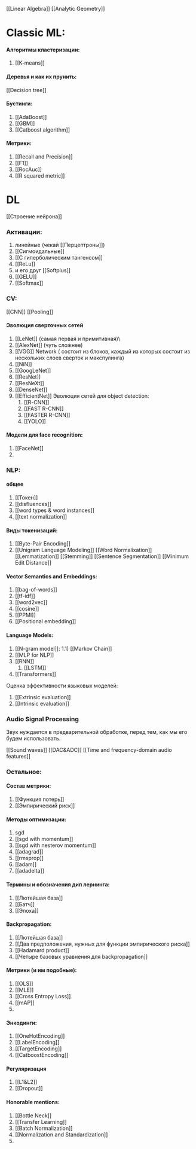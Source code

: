 [[Linear Algebra]]
[[Analytic Geometry]]

# Classic ML:
#### Алгоритмы кластеризации:
1) [[K-means]]
#### Деревья и как их прунить: 
[[Decision tree]]
#### Бустинги:
1) [[AdaBoost]]
2) [[GBM]]
3) [[Catboost algorithm]]
#### Метрики:
1) [[Recall and Precision]]
2) [[F1]]
3) [[RocAuc]]
4) [[R squared metric]]
# DL
[[Строение нейрона]]
### Активации:
1) линейные (чекай [[Перцептроны]])
2) [[Сигмоидальные]]
3) [[С гиперболическим тангенсом]]
4) [[ReLu]]
5) и его друг [[Softplus]]
6) [[GELU]]
7) [[Softmax]]
### CV:
[[CNN]]
[[Pooling]]
#### Эволюция сверточных сетей
1) [[LeNet]] (самая первая и примитивная)\
2) [[AlexNet]] (чуть сложнее)
3) [[VGG]] Network ( состоит из блоков, каждый из которых состоит из нескольких слоев сверток и макспулинга)
4) [[NiN]]
5) [[GoogLeNet]]
6) [[ResNet]]
7) [[ResNeXt]]
8) [[DenseNet]]
9) [[EfficientNet]]
Эволюция сетей для object detection:
	1) [[R-CNN]]
	2) [[FAST R-CNN]]
	3) [[FASTER R-CNN]]
	4) [[YOLO]]
#### Модели для face recognition:
1) [[FaceNet]]
2) 


### NLP:
#### общее
1) [[Токен]]
2) [[disfluences]]
3) [[word types & word instances]]
4) [[text normalization]]

#### Виды токенизаций:
1) [[Byte-Pair Encoding]]
2) [[Unigram Language Modeling]]
[[Word Normalixation]]
[[Lemmatization]]
[[Stemming]]
[[Sentence Segmentation]]
[[Minimum Edit Distance]]

#### Vector Semantics and Embeddings:
1) [[bag-of-words]]
2) [[tf-idf]]
3) [[word2vec]]
4) [[cosine]]
5) [[PPMI]]
6) [[Positional embedding]]

#### Language Models:
1) [[N-gram model]]:
		1.1)  [[Markov Chain]]
2) [[MLP for NLP]]
3) [[RNN]]
	1) [[LSTM]]
4) [[Transformers]]

Оценка эффективности языковых моделей:
1) [[Extrinsic evaluation]]
2) [[Intrinsic evaluation]]
### Audio Signal Processing

Звук нуждается в предварительной обработке, перед тем, как мы его будем использовать.

[[Sound waves]]
[[DAC&ADC]] 
[[Time and frequency-domain audio features]]
### Остальное:
#### Состав метрики:
1) [[Функция потерь]]
2) [[Эмпирический риск]]

#### Методы оптимизации:
1) sgd
2) [[sgd with momentum]]
3) [[sgd with nesterov momentum]]
4) [[adagrad]]
5) [[rmsprop]]
6) [[adam]]
7) [[adadelta]]


#### Термины и обозначения дип лернинга: 
1) [[Лютейшая база]] 
2) [[Батч]]
3) [[Эпоха]]

#### Backpropagation:
1) [[Лютейшая база]]
2) [[Два предположения, нужных для функции эмпирического риска]]
3) [[Hadamard product]]
4) [[Четыре базовых уравнения для backpropagation]]


#### Метрики (и им подобные):
1) [[OLS]]
2) [[MLE]]
3) [[Cross Entropy Loss]]
4) [[mAP]]
5) 

#### Энкодинги:
1) [[OneHotEncoding]]
2) [[LabelEncoding]]
3) [[TargetEncoding]]
4) [[CatboostEncoding]]

#### Регуляризация 
1) [[L1&L2]]
2) [[Dropout]]

#### Honorable mentions:
1) [[Bottle Neck]]
2) [[Transfer Learning]]
3) [[Batch Normalization]]
4) [[Normalization and Standardization]]
5) 